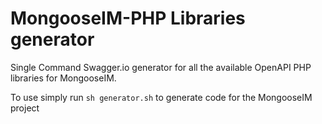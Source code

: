 # MongooseIM-PHP Libraries generator
Single Command Swagger.io generator for all the available OpenAPI PHP libraries for MongooseIM.

To use simply run 
```sh generator.sh``` to generate code for the MongooseIM project
